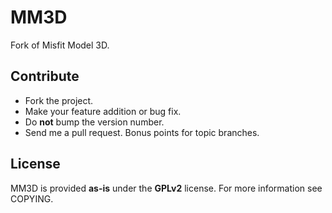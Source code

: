 MM3D
====
Fork of Misfit Model 3D.

Contribute
----------
* Fork the project.
* Make your feature addition or bug fix.
* Do **not** bump the version number.
* Send me a pull request. Bonus points for topic branches.

License
-------
MM3D is provided **as-is** under the **GPLv2** license. For more information see
COPYING.
